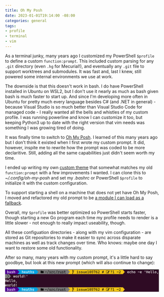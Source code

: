 ```yaml
---
title: Oh My Posh
date: 2023-01-01T19:14:00 -08:00
categories: general
tags:
- profile
- terminal
- vim
---
```


As a terminal junky, many years ago I customized my PowerShell `$profile` to
define a custom `function:prompt`. This included custom parsing for any `.git` directory
(even `.hg` for Mecurial!), and eventually any `.git` file to support worktrees
and submodules. It was fast and, last I knew, still powered some internal
environments we use at work.

The downside is that this doesn't work in bash. I do have PowerShell installed
in Ubuntu on WSL2, but I don't use it nearly as much as bash given bash is much
faster to start up. And since I'm developing more often in Ubuntu for pretty much
every language besides C# (and .NET in general) - because Visual Studio is so much
better than Visual Studio Code for managed code - I really wanted all the bells and whistles
of my custom profile. I was running powerline and know I can customize it too, but
keeping Python3 up to date with the right version that vim needs was something I was
growing tired of doing.

It was finally time to switch to [Oh My Posh](https://ohmyposh.dev/). I learned of this many
years ago but I don't think it existed when I first wrote my custom prompt. It did, however,
inspite me to rewrite how the prompt was coded to be more declaritive. Still, adding all the
same capabilities just didn't seem worth my time.

I ended up writing my own [custom theme](https://github.com/heaths/oh-my-posh) that somewhat
matches my old `function:prompt` with a few improvements I wanted. I can clone this to
_~/.config/oh-my-posh_ and set my _.bashrc_ or PowerShell `$profile` to initialize it with
the custom configuration.

To support starting a shell on a machine that does not yet have Oh My Posh, I moved
and refactored my old prompt to be [a module I can load as a fallback](https://github.com/heaths/profile/pull/2/files#diff-6a3cf8cae337c8ce108aa56ab5a133d64a409299287a0a4966f8e637c530eeaaR31-R36).

Overall, my `$profile` was better optimized so PowerShell starts faster, though starting a new
Go program each time my profile needs to render is a little slower - not enough to really
impact useability, though.

All these configuation directories - along with my vim configuration - are stored as Git
repositories to make it easier to sync across disparate machines as well as track changes
over time. Who knows: maybe one day I want to restore some old functionality.

After so many, many years with my custom prompt, it's a little hard to say goodbye,
but look at this new prompt (which will also continue to change):

![Oh My Posh](/assets/images/oh-my-posh-2023-01-01.png)
